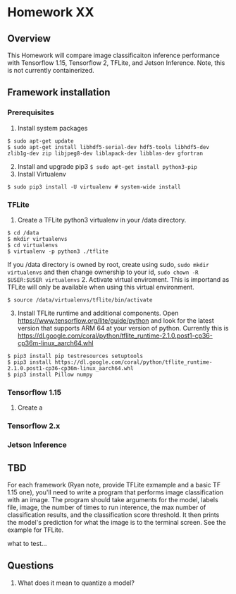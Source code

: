 # Homework XX

## Overview
This Homework will compare image classificaiton inference performance with Tensorflow 1.15, Tensorflow 2, TFLite, and Jetson Inference.  Note, this is not currently containerized.

## Framework installation
### Prerequisites 
1. Install system packages
```
$ sudo apt-get update
$ sudo apt-get install libhdf5-serial-dev hdf5-tools libhdf5-dev zlib1g-dev zip libjpeg8-dev liblapack-dev libblas-dev gfortran
```
2. Install and upgrade pip3
``
$ sudo apt-get install python3-pip
``
3. Install Virtualenv
```
$ sudo pip3 install -U virtualenv # system-wide install
```

### TFLite
1. Create a TFLite python3 virtualenv in your /data directory. 
```
$ cd /data
$ mkdir virtualenvs
$ cd virtualenvs
$ virtualenv -p python3 ./tflite
```
 If you /data directory is owned by root, create using sudo, `sudo mkdir virtualenvs` and then change ownership to your id, `sudo chown -R $USER:$USER virtualenvs`
 2. Activate virtual enviroment.  This is importand as TFLite will only be available when using this virtual environment. 
 ```
 $ source /data/virtualenvs/tflite/bin/activate
 ```
 3. Install TFLite runtime and additional components. 
 Open https://www.tensorflow.org/lite/guide/python and look for the latest version that supports ARM 64 at your version of python.  Currently this is https://dl.google.com/coral/python/tflite_runtime-2.1.0.post1-cp36-cp36m-linux_aarch64.whl
 ```
 $ pip3 install pip testresources setuptools
 $ pip3 install https://dl.google.com/coral/python/tflite_runtime-2.1.0.post1-cp36-cp36m-linux_aarch64.whl
 $ pip3 install Pillow numpy
 ```
### Tensorflow 1.15
1. Create a 
### Tensorflow 2.x
### Jetson Inference

## TBD
For each framework (Ryan note, provide TFLite exmample and a basic TF 1.15 one), you'll need to write a program that performs image classification with an image. The program should take arguments for the model, labels file, image, the number of times to run interence, the max number of classification results, and the classification score threshold. It then prints the model's prediction for what the image is to the terminal screen.
See the example for TFLite.  

what to test...

## Questions
1. What does it mean to quantize a model?
